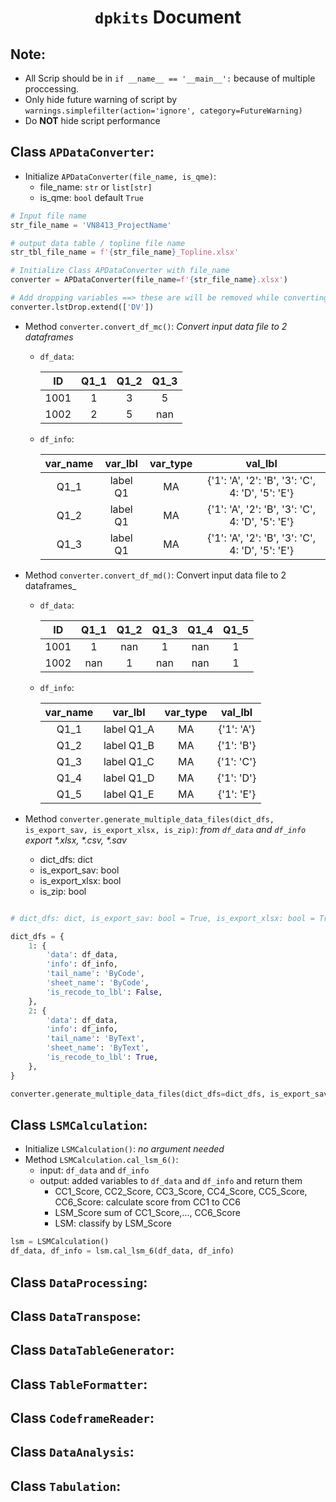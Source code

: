 # <center>`dpkits` Document</center>

## Note:
- All Scrip should be in `if __name__ == '__main__':` because of multiple proccessing.
- Only hide future warning of script by `warnings.simplefilter(action='ignore', category=FutureWarning)`
- Do __NOT__ hide script performance

## Class `APDataConverter`:
- Initialize `APDataConverter(file_name, is_qme)`:
  - file_name: `str` or `list[str]` 
  - is_qme: `bool` default `True`
```python
# Input file name
str_file_name = 'VN8413_ProjectName'

# output data table / topline file name
str_tbl_file_name = f'{str_file_name}_Topline.xlsx'

# Initialize Class APDataConverter with file_name
converter = APDataConverter(file_name=f'{str_file_name}.xlsx')

# Add dropping variables ==> these are will be removed while converting
converter.lstDrop.extend(['DV'])
```  
- Method `converter.convert_df_mc()`: _Convert input data file to 2 dataframes_
  - `df_data`:
  
      |  ID  | Q1_1 | Q1_2 | Q1_3 |
      |:----:|:----:|:----:|:----:|
      | 1001 |  1   |  3   |  5   |
      | 1002 |  2   |  5   | nan  |
  
  - `df_info`:
  
     | var_name | var_lbl  | var_type |                     val_lbl                      |
     |:--------:|:--------:|:--------:|:------------------------------------------------:|
     |   Q1_1   | label Q1 |    MA    | {'1': 'A', '2': 'B', '3': 'C', 4: 'D', '5': 'E'} |
     |   Q1_2   | label Q1 |    MA    | {'1': 'A', '2': 'B', '3': 'C', 4: 'D', '5': 'E'} |
     |   Q1_3   | label Q1 |    MA    | {'1': 'A', '2': 'B', '3': 'C', 4: 'D', '5': 'E'} |


- Method `converter.convert_df_md()`: Convert input data file to 2 dataframes_
  - `df_data`:

    |  ID  | Q1_1 | Q1_2 | Q1_3 | Q1_4 | Q1_5 |
    |:----:|:----:|:----:|:----:|:----:|:----:|
    | 1001 |  1   | nan  |  1   | nan  |  1   | 
    | 1002 | nan  |  1   | nan  | nan  |  1   |
  
  - `df_info`:
    
    | var_name |  var_lbl   | var_type |  val_lbl   |
    |:--------:|:----------:|:--------:|:----------:|
    |   Q1_1   | label Q1_A |    MA    | {'1': 'A'} |
    |   Q1_2   | label Q1_B |    MA    | {'1': 'B'} |
    |   Q1_3   | label Q1_C |    MA    | {'1': 'C'} |
    |   Q1_4   | label Q1_D |    MA    | {'1': 'D'} |
    |   Q1_5   | label Q1_E |    MA    | {'1': 'E'} |

- Method `converter.generate_multiple_data_files(dict_dfs, is_export_sav, is_export_xlsx, is_zip)`: _from `df_data` and `df_info` export *.xlsx, *.csv, *.sav_
  - dict_dfs: dict
  - is_export_sav: bool
  - is_export_xlsx: bool
  - is_zip: bool
```python

# dict_dfs: dict, is_export_sav: bool = True, is_export_xlsx: bool = True, is_zip: bool = True

dict_dfs = {
    1: {
        'data': df_data,
        'info': df_info,
        'tail_name': 'ByCode',
        'sheet_name': 'ByCode',
        'is_recode_to_lbl': False,
    },
    2: {
        'data': df_data,
        'info': df_info,
        'tail_name': 'ByText',
        'sheet_name': 'ByText',
        'is_recode_to_lbl': True,
    },
}

converter.generate_multiple_data_files(dict_dfs=dict_dfs, is_export_sav=False)
```

## Class `LSMCalculation`:
- Initialize `LSMCalculation()`: _no argument needed_
- Method `LSMCalculation.cal_lsm_6()`:
  - input: `df_data` and `df_info`
  - output: added variables to `df_data` and `df_info` and return them
    - CC1_Score, CC2_Score, CC3_Score, CC4_Score, CC5_Score, CC6_Score: calculate score from CC1 to CC6
    - LSM_Score sum of CC1_Score,..., CC6_Score
    - LSM: classify by LSM_Score
```python
lsm = LSMCalculation()
df_data, df_info = lsm.cal_lsm_6(df_data, df_info)
```

## Class `DataProcessing`:
## Class `DataTranspose`:
## Class `DataTableGenerator`:
## Class `TableFormatter`:
## Class `CodeframeReader`:

## Class `DataAnalysis`:


## Class `Tabulation`: